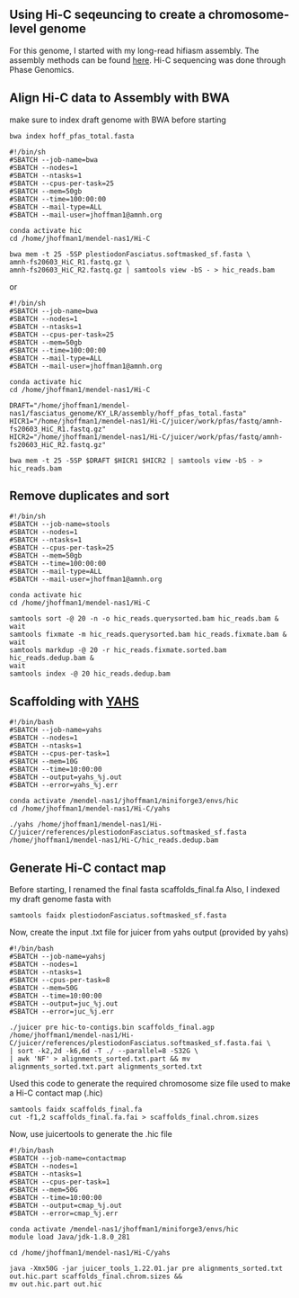 
## Using Hi-C seqeuncing to create a chromosome-level genome 

For this genome, I started with my long-read hifiasm assembly. The assembly methods can be found [here](https://github.com/jomhoff/Genome-Assembly).
Hi-C sequencing was done through Phase Genomics.

## Align Hi-C data to Assembly with BWA
make sure to index draft genome with BWA before starting
```
bwa index hoff_pfas_total.fasta
```
```
#!/bin/sh
#SBATCH --job-name=bwa
#SBATCH --nodes=1
#SBATCH --ntasks=1
#SBATCH --cpus-per-task=25
#SBATCH --mem=50gb
#SBATCH --time=100:00:00
#SBATCH --mail-type=ALL
#SBATCH --mail-user=jhoffman1@amnh.org

conda activate hic
cd /home/jhoffman1/mendel-nas1/Hi-C

bwa mem -t 25 -5SP plestiodonFasciatus.softmasked_sf.fasta \
amnh-fs20603_HiC_R1.fastq.gz \
amnh-fs20603_HiC_R2.fastq.gz | samtools view -bS - > hic_reads.bam
```
or 

```
#!/bin/sh
#SBATCH --job-name=bwa
#SBATCH --nodes=1
#SBATCH --ntasks=1
#SBATCH --cpus-per-task=25
#SBATCH --mem=50gb
#SBATCH --time=100:00:00
#SBATCH --mail-type=ALL
#SBATCH --mail-user=jhoffman1@amnh.org

conda activate hic
cd /home/jhoffman1/mendel-nas1/Hi-C

DRAFT="/home/jhoffman1/mendel-nas1/fasciatus_genome/KY_LR/assembly/hoff_pfas_total.fasta"
HICR1="/home/jhoffman1/mendel-nas1/Hi-C/juicer/work/pfas/fastq/amnh-fs20603_HiC_R1.fastq.gz"
HICR2="/home/jhoffman1/mendel-nas1/Hi-C/juicer/work/pfas/fastq/amnh-fs20603_HiC_R2.fastq.gz"

bwa mem -t 25 -5SP $DRAFT $HICR1 $HICR2 | samtools view -bS - > hic_reads.bam
```

## Remove duplicates and sort 

```
#!/bin/sh
#SBATCH --job-name=stools
#SBATCH --nodes=1
#SBATCH --ntasks=1
#SBATCH --cpus-per-task=25
#SBATCH --mem=50gb
#SBATCH --time=100:00:00
#SBATCH --mail-type=ALL
#SBATCH --mail-user=jhoffman1@amnh.org

conda activate hic
cd /home/jhoffman1/mendel-nas1/Hi-C

samtools sort -@ 20 -n -o hic_reads.querysorted.bam hic_reads.bam &
wait
samtools fixmate -m hic_reads.querysorted.bam hic_reads.fixmate.bam &
wait
samtools markdup -@ 20 -r hic_reads.fixmate.sorted.bam hic_reads.dedup.bam &
wait
samtools index -@ 20 hic_reads.dedup.bam
```


## Scaffolding with [YAHS](https://github.com/c-zhou/yahs)

```
#!/bin/bash
#SBATCH --job-name=yahs
#SBATCH --nodes=1
#SBATCH --ntasks=1
#SBATCH --cpus-per-task=1
#SBATCH --mem=10G
#SBATCH --time=10:00:00
#SBATCH --output=yahs_%j.out
#SBATCH --error=yahs_%j.err

conda activate /mendel-nas1/jhoffman1/miniforge3/envs/hic
cd /home/jhoffman1/mendel-nas1/Hi-C/yahs

./yahs /home/jhoffman1/mendel-nas1/Hi-C/juicer/references/plestiodonFasciatus.softmasked_sf.fasta /home/jhoffman1/mendel-nas1/Hi-C/hic_reads.dedup.bam
```

## Generate Hi-C contact map 
Before starting, I renamed the final fasta scaffolds_final.fa
Also, I indexed my draft genome fasta with
```
samtools faidx plestiodonFasciatus.softmasked_sf.fasta
```

Now, create the input .txt file for juicer from yahs output (provided by yahs)
```
#!/bin/bash
#SBATCH --job-name=yahsj
#SBATCH --nodes=1
#SBATCH --ntasks=1
#SBATCH --cpus-per-task=8
#SBATCH --mem=50G
#SBATCH --time=10:00:00
#SBATCH --output=juc_%j.out
#SBATCH --error=juc_%j.err

./juicer pre hic-to-contigs.bin scaffolds_final.agp /home/jhoffman1/mendel-nas1/Hi-C/juicer/references/plestiodonFasciatus.softmasked_sf.fasta.fai \
| sort -k2,2d -k6,6d -T ./ --parallel=8 -S32G \
| awk 'NF' > alignments_sorted.txt.part && mv alignments_sorted.txt.part alignments_sorted.txt
```

Used this code to generate the required chromosome size file used to make a Hi-C contact map (.hic)
```
samtools faidx scaffolds_final.fa
cut -f1,2 scaffolds_final.fa.fai > scaffolds_final.chrom.sizes
```

Now, use juicertools to generate the .hic file
```
#!/bin/bash
#SBATCH --job-name=contactmap
#SBATCH --nodes=1
#SBATCH --ntasks=1
#SBATCH --cpus-per-task=1
#SBATCH --mem=50G
#SBATCH --time=10:00:00
#SBATCH --output=cmap_%j.out
#SBATCH --error=cmap_%j.err

conda activate /mendel-nas1/jhoffman1/miniforge3/envs/hic
module load Java/jdk-1.8.0_281

cd /home/jhoffman1/mendel-nas1/Hi-C/yahs

java -Xmx50G -jar juicer_tools_1.22.01.jar pre alignments_sorted.txt out.hic.part scaffolds_final.chrom.sizes && 
mv out.hic.part out.hic
```
